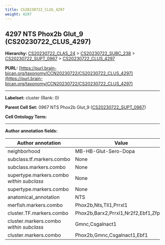 ```yaml
---
title: CS20230722_CLUS_4297
weight: 4297
---
```

## 4297 NTS Phox2b Glut_9 (CS20230722_CLUS_4297)
<b>Hierarchy: </b>
[CS20230722_CLAS_24](../CS20230722_CLAS_24) >
[CS20230722_SUBC_238](../CS20230722_SUBC_238) >
[CS20230722_SUPT_0967](../CS20230722_SUPT_0967) >
[CS20230722_CLUS_4297](../CS20230722_CLUS_4297)

**PURL:** [https://purl.brain-bican.org/taxonomy/CCN20230722/CS20230722_CLUS_4297](https://purl.brain-bican.org/taxonomy/CCN20230722/CS20230722_CLUS_4297)

---


**Labelset:** cluster (Rank: 0)

**Parent Cell Set:** 0967 NTS Phox2b Glut_9 ([CS20230722_SUPT_0967](../CS20230722_SUPT_0967))



**Cell Ontology Term:** 

[MARKER GENES.]: #


---

[TRANSFERRED ANNOTATIONS.]: #


[AUTHOR ANNOTATION FIELDS.]: #


**Author annotation fields:**

| Author annotation | Value |
|-------------------|-------|
|neighborhood|MB-HB-Glut-Sero-Dopa|
|subclass.tf.markers.combo|None|
|subclass.markers.combo|None|
|supertype.markers.combo _within subclass_|None|
|supertype.markers.combo|None|
|anatomical_annotation|NTS|
|merfish.markers.combo|Phox2b,Nts,Tll1,Prrxl1|
|cluster.TF.markers.combo|Phox2b,Barx2,Prrxl1,Nr2f2,Ebf1,Zfpm2|
|cluster.markers.combo _within subclass_|Gmnc,Csgalnact1|
|cluster.markers.combo|Phox2b,Gmnc,Csgalnact1,Ebf1|
